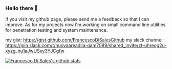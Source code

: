 ### Hello there 👋




If you visit my github page, please send me a feedback so that I can improve.
As for my projects now i'm working on small command line utilities for penetration testing and system maintenance.

my gist: https://gist.github.com/FrancescoDiSalesGithub
my slack channel: https://join.slack.com/t/nuovaareadila-qam7089/shared_invite/zt-uhreog2u-xyzg_nu1aJwUSxy3YJCgfw

[![Francesco Di Sales's github stats](https://github-readme-stats.vercel.app/api?username=FrancescoDiSalesGithub)](https://github.com/anuraghazra/github-readme-stats)
